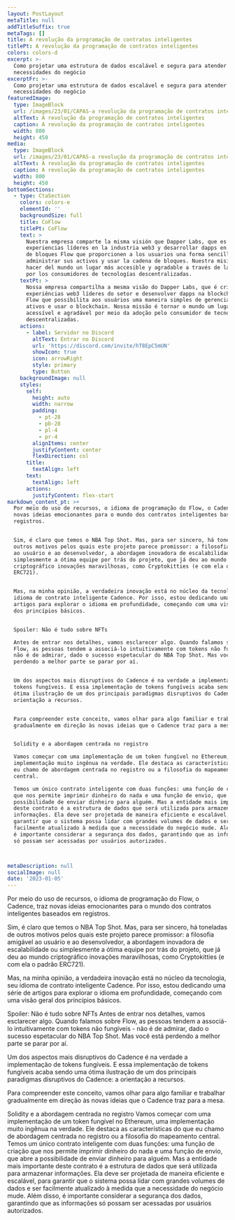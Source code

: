 ```yaml
---
layout: PostLayout
metaTitle: null
addTitleSuffix: true
metaTags: []
title: A revolução da programação de contratos inteligentes
titlePt: A revolução da programação de contratos inteligentes
colors: colors-d
excerpt: >-
  Como projetar uma estrutura de dados escalável e segura para atender às
  necessidades do negócio
excerptFr: >-
  Como projetar uma estrutura de dados escalável e segura para atender às
  necessidades do negócio
featuredImage:
  type: ImageBlock
  url: /images/23/01/CAPAS-a revolução da programação de contratos inteligentes.png
  altText: A revolução da programação de contratos inteligentes
  caption: A revolução da programação de contratos inteligentes
  width: 800
  height: 450
media:
  type: ImageBlock
  url: /images/23/01/CAPAS-a revolução da programação de contratos inteligentes.png
  altText: A revolução da programação de contratos inteligentes
  caption: A revolução da programação de contratos inteligentes
  width: 800
  height: 450
bottomSections:
  - type: CtaSection
    colors: colors-e
    elementId: ''
    backgroundSize: full
    title: CoFlow
    titlePt: CoFlow
    text: >
      Nuestra empresa comparte la misma visión que Dapper Labs, que es crear
      experiencias líderes en la industria web3 y desarrollar dapps en la cadena
      de bloques Flow que proporcionen a los usuarios una forma sencilla de
      administrar sus activos y usar la cadena de bloques. Nuestra misión es
      hacer del mundo un lugar más accesible y agradable a través de la adopción
      por los consumidores de tecnologías descentralizadas.
    textPt: >
      Nossa empresa compartilha a mesma visão do Dapper Labs, que é criar
      experiências web3 líderes do setor e desenvolver dapps na blockchain da
      Flow que possibilita aos usuários uma maneira simples de gerenciar seus
      ativos e usar o blockchain. Nossa missão é tornar o mundo um lugar mais
      acessível e agradável por meio da adoção pelo consumidor de tecnologias
      descentralizadas.
    actions:
      - label: Servidor no Discord
        altText: Entrar no Discord
        url: 'https://discord.com/invite/hT8EpC5mUN'
        showIcon: true
        icon: arrowRight
        style: primary
        type: Button
    backgroundImage: null
    styles:
      self:
        height: auto
        width: narrow
        padding:
          - pt-28
          - pb-28
          - pl-4
          - pr-4
        alignItems: center
        justifyContent: center
        flexDirection: col
      title:
        textAlign: left
      text:
        textAlign: left
      actions:
        justifyContent: flex-start
markdown_content_pt: >+
  Por meio do uso de recursos, o idioma de programação do Flow, o Cadence, traz
  novas ideias emocionantes para o mundo dos contratos inteligentes baseados em
  registros.


  Sim, é claro que temos o NBA Top Shot. Mas, para ser sincero, há toneladas de
  outros motivos pelos quais este projeto parece promissor: a filosofia amigável
  ao usuário e ao desenvolvedor, a abordagem inovadora de escalabilidade ou
  simplesmente a ótima equipe por trás do projeto, que já deu ao mundo
  criptográfico inovações maravilhosas, como Cryptokitties (e com ela o padrão
  ERC721).


  Mas, na minha opinião, a verdadeira inovação está no núcleo da tecnologia, seu
  idioma de contrato inteligente Cadence. Por isso, estou dedicando uma série de
  artigos para explorar o idioma em profundidade, começando com uma visão geral
  dos princípios básicos.


  Spoiler: Não é tudo sobre NFTs

  Antes de entrar nos detalhes, vamos esclarecer algo. Quando falamos sobre
  Flow, as pessoas tendem a associá-lo intuitivamente com tokens não fungíveis -
  não é de admirar, dado o sucesso espetacular do NBA Top Shot. Mas você está
  perdendo a melhor parte se parar por aí.


  Um dos aspectos mais disruptivos do Cadence é na verdade a implementação de
  tokens fungíveis. E essa implementação de tokens fungíveis acaba sendo uma
  ótima ilustração de um dos principais paradigmas disruptivos do Cadence: a
  orientação a recursos.


  Para compreender este conceito, vamos olhar para algo familiar e trabalhar
  gradualmente em direção às novas ideias que o Cadence traz para a mesa.


  Solidity e a abordagem centrada no registro

  Vamos começar com uma implementação de um token fungível no Ethereum, uma
  implementação muito ingênua na verdade. Ele destaca as características do que
  eu chamo de abordagem centrada no registro ou a filosofia do mapeamento
  central.

  Temos um único contrato inteligente com duas funções: uma função de criação
  que nos permite imprimir dinheiro do nada e uma função de envio, que abre a
  possibilidade de enviar dinheiro para alguém. Mas a entidade mais importante
  deste contrato é a estrutura de dados que será utilizada para armazenar
  informações. Ela deve ser projetada de maneira eficiente e escalável, para
  garantir que o sistema possa lidar com grandes volumes de dados e ser
  facilmente atualizado à medida que a necessidade do negócio mude. Além disso,
  é importante considerar a segurança dos dados, garantindo que as informações
  só possam ser acessadas por usuários autorizados.



metaDescription: null
socialImage: null
date: '2023-01-05'
---
```

Por meio do uso de recursos, o idioma de programação do Flow, o Cadence, traz novas ideias emocionantes para o mundo dos contratos inteligentes baseados em registros.

Sim, é claro que temos o NBA Top Shot. Mas, para ser sincero, há toneladas de outros motivos pelos quais este projeto parece promissor: a filosofia amigável ao usuário e ao desenvolvedor, a abordagem inovadora de escalabilidade ou simplesmente a ótima equipe por trás do projeto, que já deu ao mundo criptográfico inovações maravilhosas, como Cryptokitties (e com ela o padrão ERC721).

Mas, na minha opinião, a verdadeira inovação está no núcleo da tecnologia, seu idioma de contrato inteligente Cadence. Por isso, estou dedicando uma série de artigos para explorar o idioma em profundidade, começando com uma visão geral dos princípios básicos.

Spoiler: Não é tudo sobre NFTs
Antes de entrar nos detalhes, vamos esclarecer algo. Quando falamos sobre Flow, as pessoas tendem a associá-lo intuitivamente com tokens não fungíveis - não é de admirar, dado o sucesso espetacular do NBA Top Shot. Mas você está perdendo a melhor parte se parar por aí.

Um dos aspectos mais disruptivos do Cadence é na verdade a implementação de tokens fungíveis. E essa implementação de tokens fungíveis acaba sendo uma ótima ilustração de um dos principais paradigmas disruptivos do Cadence: a orientação a recursos.

Para compreender este conceito, vamos olhar para algo familiar e trabalhar gradualmente em direção às novas ideias que o Cadence traz para a mesa.

Solidity e a abordagem centrada no registro
Vamos começar com uma implementação de um token fungível no Ethereum, uma implementação muito ingênua na verdade. Ele destaca as características do que eu chamo de abordagem centrada no registro ou a filosofia do mapeamento central.
Temos um único contrato inteligente com duas funções: uma função de criação que nos permite imprimir dinheiro do nada e uma função de envio, que abre a possibilidade de enviar dinheiro para alguém. Mas a entidade mais importante deste contrato é a estrutura de dados que será utilizada para armazenar informações. Ela deve ser projetada de maneira eficiente e escalável, para garantir que o sistema possa lidar com grandes volumes de dados e ser facilmente atualizado à medida que a necessidade do negócio mude. Além disso, é importante considerar a segurança dos dados, garantindo que as informações só possam ser acessadas por usuários autorizados.





